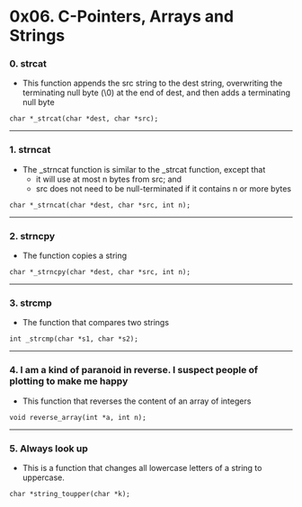 # 0x06. C-Pointers, Arrays and Strings



### 0. strcat

* This function appends the src string to the dest string, overwriting the terminating null byte (\0) at the end of dest, and then adds a terminating null byte


```
char *_strcat(char *dest, char *src);
```


---


### 1. strncat

* The _strncat function is similar to the _strcat function, except that
	* it will use at most n bytes from src; and
	* src does not need to be null-terminated if it contains n or more bytes

```
char *_strncat(char *dest, char *src, int n);
```


---


### 2. strncpy

* The function copies a string

```
char *_strncpy(char *dest, char *src, int n);
```


---


### 3. strcmp

* The function that compares two strings

```
int _strcmp(char *s1, char *s2);
```


---


### 4. I am a kind of paranoid in reverse. I suspect people of plotting to make me happy

* This function that reverses the content of an array of integers

```
void reverse_array(int *a, int n);
```


---


### 5. Always look up

* This is a function that changes all lowercase letters of a string to uppercase.

```
char *string_toupper(char *k);
```















